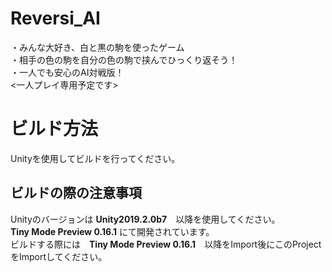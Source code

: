# Reversi_AI
・みんな大好き、白と黒の駒を使ったゲーム  
・相手の色の駒を自分の色の駒で挟んでひっくり返そう！  
・一人でも安心のAI対戦版！  
<一人プレイ専用予定です>

# ビルド方法  
Unityを使用してビルドを行ってください。  

## ビルドの際の注意事項  
Unityのバージョンは **Unity2019.2.0b7**　以降を使用してください。  
**Tiny Mode Preview 0.16.1** にて開発されています。  
ビルドする際には　**Tiny Mode Preview 0.16.1**　以降をImport後にこのProjectをImportしてください。

